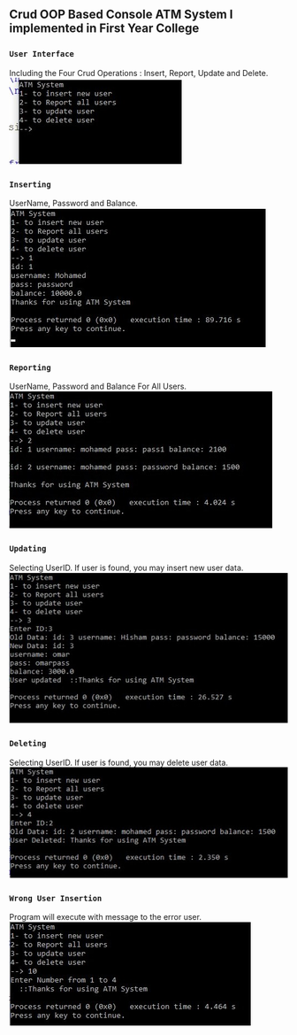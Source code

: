 ## Crud OOP Based Console ATM System I implemented in First Year College

### `User Interface`
Including the Four Crud Operations : Insert, Report, Update and Delete. <br/>
![User Interface](demonstrationPhotos/userInterface.jpg) <br/>

### `Inserting`
UserName, Password and Balance. <br/>
![](demonstrationPhotos/insertion1.jpg) <br/>

### `Reporting`
UserName, Password and Balance For All Users. <br/>
![](demonstrationPhotos/insertion2.jpg) <br/>

### `Updating`
Selecting UserID.
If user is found, you may insert new user data. <br/>
![](demonstrationPhotos/insertion3.jpg) <br/>

### `Deleting`
Selecting UserID.
If user is found, you may delete user data. <br/>
![](demonstrationPhotos/insertion4.jpg) <br/>

### `Wrong User Insertion`
Program will execute with message to the error user. <br/>
![](demonstrationPhotos/wrongInsertion.jpg)
